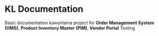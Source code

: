 # KL Documentation
Basic documentation kawanlama project for **Order Management System (OMS)**, **Product Inventory Master (PIM)**, **Vendor Portal**
Testing
